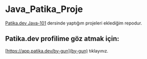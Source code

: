# Java_Patika_Proje
[Patika.dev Java-101](https://app.patika.dev/moduller/java101) dersinde yaptığım projeleri eklediğim repodur.
## Patika.dev profilime göz atmak için:
[https://app.patika.dev/by-gun](by-gun) tıklayınız.
